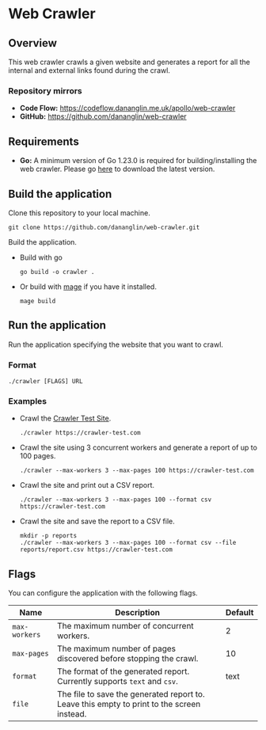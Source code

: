 # Web Crawler

## Overview

This web crawler crawls a given website and generates a report for all the internal and external links found during the crawl.

### Repository mirrors

- **Code Flow:** https://codeflow.dananglin.me.uk/apollo/web-crawler
- **GitHub:** https://github.com/dananglin/web-crawler

## Requirements

- **Go:** A minimum version of Go 1.23.0 is required for building/installing the web crawler. Please go [here](https://go.dev/dl/) to download the latest version.

## Build the application

Clone this repository to your local machine.
```
git clone https://github.com/dananglin/web-crawler.git
```

Build the application.

- Build with go
   ```
   go build -o crawler .
   ```
- Or build with [mage](https://magefile.org/) if you have it installed.
   ```
   mage build
   ```

## Run the application

Run the application specifying the website that you want to crawl.

### Format

`./crawler [FLAGS] URL`

### Examples

- Crawl the [Crawler Test Site](https://crawler-test.com).
  ```
  ./crawler https://crawler-test.com
  ```
- Crawl the site using 3 concurrent workers and generate a report of up to 100 pages.
   ```
   ./crawler --max-workers 3 --max-pages 100 https://crawler-test.com
   ```
- Crawl the site and print out a CSV report.
   ```
   ./crawler --max-workers 3 --max-pages 100 --format csv https://crawler-test.com
   ```
- Crawl the site and save the report to a CSV file.
   ```
   mkdir -p reports
   ./crawler --max-workers 3 --max-pages 100 --format csv --file reports/report.csv https://crawler-test.com
   ```

## Flags

You can configure the application with the following flags.

| Name | Description | Default |
|------|-------------|---------|
| `max-workers` | The maximum number of concurrent workers. | 2 |
| `max-pages` | The maximum number of pages discovered before stopping the crawl. | 10 |
| `format` | The format of the generated report.<br>Currently supports `text` and `csv`. | text |
| `file` | The file to save the generated report to.<br>Leave this empty to print to the screen instead. | |
